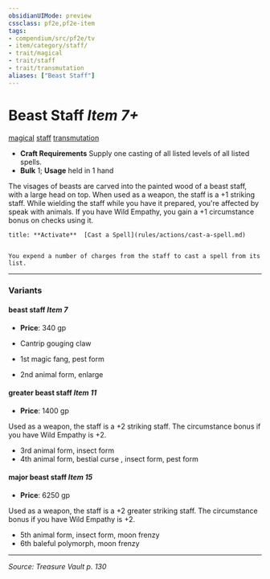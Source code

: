 ```yaml
---
obsidianUIMode: preview
cssclass: pf2e,pf2e-item
tags:
- compendium/src/pf2e/tv
- item/category/staff/
- trait/magical
- trait/staff
- trait/transmutation
aliases: ["Beast Staff"]
---
```

# Beast Staff *Item 7+*  
[magical](rules/traits/magical.md "Magical Item Trait")  [staff](rules/traits/staff.md "Staff Item Trait")  [transmutation](rules/traits/transmutation.md "Transmutation School Trait")  

- **Craft Requirements** Supply one casting of all listed levels of all listed spells.
- **Bulk** 1; **Usage** held in 1 hand

The visages of beasts are carved into the painted wood of a beast staff, with a large head on top. When used as a weapon, the staff is a +1 striking staff. While wielding the staff while you have it prepared, you're affected by speak with animals. If you have Wild Empathy, you gain a +1 circumstance bonus on checks using it.

```ad-embed-ability
title: **Activate**  [Cast a Spell](rules/actions/cast-a-spell.md)


You expend a number of charges from the staff to cast a spell from its list.
```

---

### Variants

#### beast staff *Item 7*

- **Price**: 340 gp

- Cantrip gouging claw
- 1st magic fang, pest form
- 2nd animal form, enlarge

#### greater beast staff *Item 11*

- **Price**: 1400 gp

Used as a weapon, the staff is a +2 striking staff. The circumstance bonus if you have Wild Empathy is +2.

- 3rd animal form, insect form
- 4th animal form, bestial curse , insect form, pest form

#### major beast staff *Item 15*

- **Price**: 6250 gp

Used as a weapon, the staff is a +2 greater striking staff. The circumstance bonus if you have Wild Empathy is +2.

- 5th animal form, insect form, moon frenzy
- 6th baleful polymorph, moon frenzy

---
*Source: Treasure Vault p. 130*